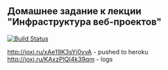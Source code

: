 ## Домашнее задание к лекции "Инфраструктура веб-проектов"

[![Build Status](https://travis-ci.org/iNata/shri-hw-6.svg?branch=master)](https://travis-ci.org/iNata/shri-hw-6)

http://joxi.ru/xAe19K3sYj0vvA - pushed to heroku
http://joxi.ru/KAxzPlQI4k39qm - logs